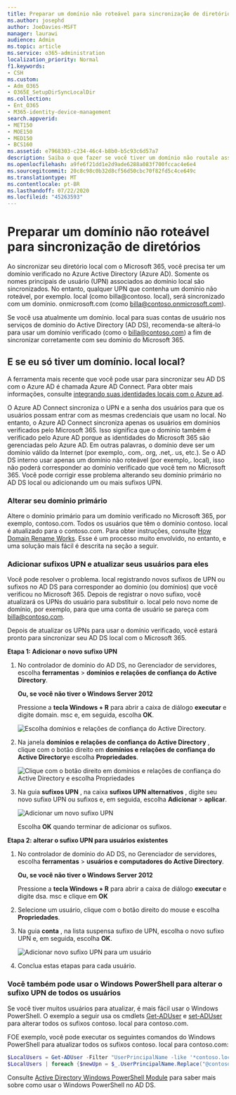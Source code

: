 ```yaml
---
title: Preparar um domínio não roteável para sincronização de diretórios
ms.author: josephd
author: JoeDavies-MSFT
manager: laurawi
audience: Admin
ms.topic: article
ms.service: o365-administration
localization_priority: Normal
f1.keywords:
- CSH
ms.custom:
- Adm_O365
- O365E_SetupDirSyncLocalDir
ms.collection:
- Ent_O365
- M365-identity-device-management
search.appverid:
- MET150
- MOE150
- MED150
- BCS160
ms.assetid: e7968303-c234-46c4-b8b0-b5c93c6d57a7
description: Saiba o que fazer se você tiver um domínio não routale associado aos seus usuários locais antes de sincronizar com o Microsoft 365.
ms.openlocfilehash: a9fe6f21dd1e2d9ade6288a083f700fccac4e6e4
ms.sourcegitcommit: 20c8c98c0b32d8cf56d50cbc70f82fd5c4ce649c
ms.translationtype: MT
ms.contentlocale: pt-BR
ms.lasthandoff: 07/22/2020
ms.locfileid: "45263593"
---
```

# <a name="prepare-a-non-routable-domain-for-directory-synchronization"></a>Preparar um domínio não roteável para sincronização de diretórios
Ao sincronizar seu diretório local com o Microsoft 365, você precisa ter um domínio verificado no Azure Active Directory (Azure AD). Somente os nomes principais de usuário (UPN) associados ao domínio local são sincronizados. No entanto, qualquer UPN que contenha um domínio não roteável, por exemplo. local (como billa@contoso. local), será sincronizado com um domínio. onmicrosoft.com (como billa@contoso.onmicrosoft.com). 

Se você usa atualmente um domínio. local para suas contas de usuário nos serviços de domínio do Active Directory (AD DS), recomenda-se alterá-lo para usar um domínio verificado (como o billa@contoso.com) a fim de sincronizar corretamente com seu domínio do Microsoft 365.
  
## <a name="what-if-i-only-have-a-local-on-premises-domain"></a>E se eu só tiver um domínio. local local?

A ferramenta mais recente que você pode usar para sincronizar seu AD DS com o Azure AD é chamada Azure AD Connect. Para obter mais informações, consulte [integrando suas identidades locais com o Azure ad](https://docs.microsoft.com/azure/architecture/reference-architectures/identity/azure-ad).
  
O Azure AD Connect sincroniza o UPN e a senha dos usuários para que os usuários possam entrar com as mesmas credenciais que usam no local. No entanto, o Azure AD Connect sincroniza apenas os usuários em domínios verificados pelo Microsoft 365. Isso significa que o domínio também é verificado pelo Azure AD porque as identidades do Microsoft 365 são gerenciadas pelo Azure AD. Em outras palavras, o domínio deve ser um domínio válido da Internet (por exemplo,. com,. org, .net,. us, etc.). Se o AD DS interno usar apenas um domínio não roteável (por exemplo,. local), isso não poderá corresponder ao domínio verificado que você tem no Microsoft 365. Você pode corrigir esse problema alterando seu domínio primário no AD DS local ou adicionando um ou mais sufixos UPN.
  
### <a name="change-your-primary-domain"></a>**Alterar seu domínio primário**

Altere o domínio primário para um domínio verificado no Microsoft 365, por exemplo, contoso.com. Todos os usuários que têm o domínio contoso. local é atualizado para o contoso.com. Para obter instruções, consulte [How Domain Rename Works](https://go.microsoft.com/fwlink/p/?LinkId=624174). Esse é um processo muito envolvido, no entanto, e uma solução mais fácil é descrita na seção a seguir.
  
### <a name="add-upn-suffixes-and-update-your-users-to-them"></a>**Adicionar sufixos UPN e atualizar seus usuários para eles**

Você pode resolver o problema. local registrando novos sufixos de UPN ou sufixos no AD DS para corresponder ao domínio (ou domínios) que você verificou no Microsoft 365. Depois de registrar o novo sufixo, você atualizará os UPNs do usuário para substituir o. local pelo novo nome de domínio, por exemplo, para que uma conta de usuário se pareça com billa@contoso.com.
  
Depois de atualizar os UPNs para usar o domínio verificado, você estará pronto para sincronizar seu AD DS local com o Microsoft 365.
  
 **Etapa 1: Adicionar o novo sufixo UPN**
  
1. No controlador de domínio do AD DS, no Gerenciador de servidores, escolha **ferramentas** \> **domínios e relações de confiança do Active Directory**.
    
    **Ou, se você não tiver o Windows Server 2012**
    
    Pressione a **tecla Windows + R** para abrir a caixa de diálogo **executar** e digite domain. msc e, em seguida, escolha **OK**.
    
    ![Escolha domínios e relações de confiança do Active Directory.](media/46b6e007-9741-44af-8517-6f682e0ac974.png)
  
2. Na janela **domínios e relações de confiança do Active Directory** , clique com o botão direito em **domínios e relações de confiança do Active Directory**e escolha **Propriedades**.
    
    ![Clique com o botão direito em domínios e relações de confiança do Active Directory e escolha Propriedades](media/39d20812-ffb5-4ba9-8d7b-477377ac360d.png)
  
3. Na guia **sufixos UPN** , na caixa **sufixos UPN alternativos** , digite seu novo sufixo UPN ou sufixos e, em seguida, escolha **Adicionar** \> **aplicar**.
    
    ![Adicionar um novo sufixo UPN](media/a4aaf919-7adf-469a-b93f-83ef284c0915.PNG)
  
    Escolha **OK** quando terminar de adicionar os sufixos. 
    
 **Etapa 2: alterar o sufixo UPN para usuários existentes**
  
1. No controlador de domínio do AD DS, no Gerenciador de servidores, escolha **ferramentas** \> **usuários e computadores do Active Directory**.
    
    **Ou, se você não tiver o Windows Server 2012**
    
    Pressione a **tecla Windows + R** para abrir a caixa de diálogo **executar** e digite dsa. msc e clique em **OK**
    
2. Selecione um usuário, clique com o botão direito do mouse e escolha **Propriedades**.
    
3. Na guia **conta** , na lista suspensa sufixo de UPN, escolha o novo sufixo UPN e, em seguida, escolha **OK**.
    
    ![Adicionar novo sufixo UPN para um usuário](media/54876751-49f0-48cc-b864-2623c4835563.png)
  
4. Conclua estas etapas para cada usuário.
    
   
### <a name="you-can-also-use-windows-powershell-to-change-the-upn-suffix-for-all-users"></a>**Você também pode usar o Windows PowerShell para alterar o sufixo UPN de todos os usuários**

Se você tiver muitos usuários para atualizar, é mais fácil usar o Windows PowerShell. O exemplo a seguir usa os cmdlets [Get-ADUser](https://go.microsoft.com/fwlink/p/?LinkId=624312) e [set-ADUser](https://go.microsoft.com/fwlink/p/?LinkId=624313) para alterar todos os sufixos contoso. local para contoso.com. 

FOE exemplo, você pode executar os seguintes comandos do Windows PowerShell para atualizar todos os sufixos contoso. local para contoso.com:
    
  ```powershell
  $LocalUsers = Get-ADUser -Filter "UserPrincipalName -like '*contoso.local'" -Properties userPrincipalName -ResultSetSize $null
  $LocalUsers | foreach {$newUpn = $_.UserPrincipalName.Replace("@contoso.local","@contoso.com"); $_ | Set-ADUser -UserPrincipalName $newUpn}
  ```

Consulte [Active Directory Windows PowerShell Module](https://go.microsoft.com/fwlink/p/?LinkId=624314) para saber mais sobre como usar o Windows PowerShell no AD DS. 

